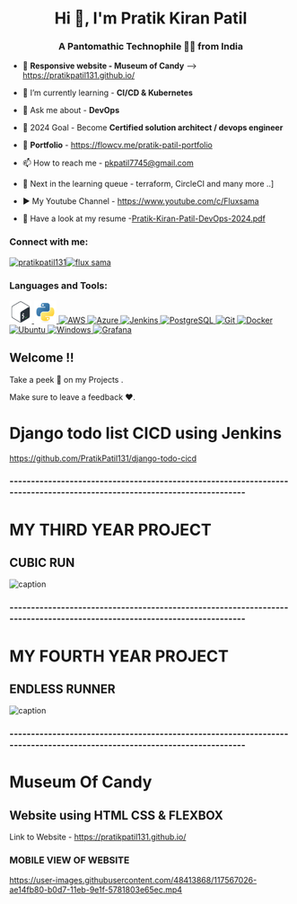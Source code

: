 
<h1 align="center">Hi 👋, I'm Pratik Kiran Patil</h1>
<h3 align="center">A Pantomathic Technophile  👨‍💻 from India</h3>

- 🔭 **Responsive website - Museum of Candy**  --> https://pratikpatil131.github.io/

- 🌱 I’m currently learning - **CI/CD & Kubernetes**

- 💬 Ask me about - **DevOps**

- 🎯 2024 Goal - Become **Certified solution architect / devops engineer**

- 📁 **Portfolio** - https://flowcv.me/pratik-patil-portfolio 

- 📫 How to reach me - pkpatil7745@gmail.com

- 📙 Next in the learning queue - terraform, CircleCI and many more ..]

- ▶️ My Youtube Channel - https://www.youtube.com/c/Fluxsama

- 📄 Have a look at my resume -[Pratik-Kiran-Patil-DevOps-2024.pdf](https://github.com/PratikPatil131/PratikPatil131/files/14193249/Pratik-Kiran-Patil-DevOps-2024.pdf)


 




<h3 align="left">Connect with me:</h3>
<p align="left">
 
  
  
<a href="https://linkedin.com/in/pratikpatil131" target="blank"><img align="center" src="https://cdn.worldvectorlogo.com/logos/linkedin-icon-2.svg" alt="pratikpatil131" height="30" width="40" /></a><a href="https://www.youtube.com/c/fluxsama" target="blank"><img align="center" src="https://www.vectorlogo.zone/logos/youtube/youtube-icon.svg" alt="flux sama" height="30" width="40" /></a>

</p>

<h3 align="left">Languages and Tools:</h3>
<p align="left"> 
  <a href="https://www.gnu.org/software/bash/" target="_blank"> <img src="https://raw.githubusercontent.com/devicons/devicon/master/icons/bash/bash-original.svg" alt="bash" width="40" height="40"/> </a><a href="https://www.python.org/" target="_blank"> <img src="https://raw.githubusercontent.com/devicons/devicon/master/icons/python/python-original.svg" alt="python" width="40" height="40"/> </a><a href="https://aws.amazon.com/" target="_blank"> <img src="https://www.vectorlogo.zone/logos/amazon_aws/amazon_aws-icon.svg" alt="AWS" width="40" height="40"/> </a><a href="https://azure.microsoft.com/" target="_blank"> <img src="https://www.vectorlogo.zone/logos/microsoft_azure/microsoft_azure-icon.svg" alt="Azure" width="40" height="40"/> </a><a href="https://www.jenkins.io/" target="_blank"> <img src="https://www.vectorlogo.zone/logos/jenkins/jenkins-icon.svg" alt="Jenkins" width="40" height="40"/> </a><a href="https://www.postgresql.org/" target="_blank"> <img src="https://www.vectorlogo.zone/logos/postgresql/postgresql-icon.svg" alt="PostgreSQL" width="40" height="40"/> </a><a href="https://git-scm.com/" target="_blank"> <img src="https://www.vectorlogo.zone/logos/git-scm/git-scm-icon.svg" alt="Git" width="40" height="40"/> </a><a href="https://www.docker.com/" target="_blank"> <img src="https://www.vectorlogo.zone/logos/docker/docker-icon.svg" alt="Docker" width="40" height="40"/> </a><a href="https://ubuntu.com/" target="_blank"> <img src="https://www.vectorlogo.zone/logos/ubuntu/ubuntu-icon.svg" alt="Ubuntu" width="40" height="40"/> </a><a href="https://www.microsoft.com/en-us/windows" target="_blank"> <img src="https://www.vectorlogo.zone/logos/microsoft/microsoft-icon.svg" alt="Windows" width="40" height="40"/> </a> <a href="https://grafana.com/" target="_blank">
  <img src="https://grafana.com/static/assets/img/grafana_logo.svg" alt="Grafana" width="40" height="40"/>
</a>





 

 
 
 
 

 
 </p>



## Welcome !! 

Take a peek 👀 on my Projects .

Make sure to leave a feedback ❤️.

# Django todo list CICD using Jenkins

https://github.com/PratikPatil131/django-todo-cicd

### ------------------------------------------------------------------------------------------------------------------------
# MY THIRD YEAR PROJECT
## CUBIC RUN 
![caption](https://user-images.githubusercontent.com/48413868/117247450-ddb7cf80-ae5b-11eb-8fdd-02f0a37949ae.gif)




### ------------------------------------------------------------------------------------------------------------------------





# MY FOURTH YEAR PROJECT
## ENDLESS RUNNER
![caption]( https://user-images.githubusercontent.com/48413868/117250054-45701980-ae60-11eb-9362-aa7abaf18ca6.gif)



### ------------------------------------------------------------------------------------------------------------------------

# Museum Of Candy 
## Website using HTML CSS & FLEXBOX

Link to Website - https://pratikpatil131.github.io/

### MOBILE VIEW OF WEBSITE


https://user-images.githubusercontent.com/48413868/117567026-ae14fb80-b0d7-11eb-9e1f-5781803e65ec.mp4




